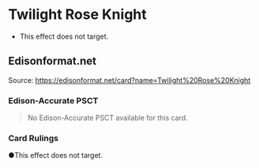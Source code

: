 # Twilight Rose Knight

*   This effect does not target.

## Edisonformat.net

Source: https://edisonformat.net/card?name=Twilight%20Rose%20Knight

### Edison-Accurate PSCT

> No Edison-Accurate PSCT available for this card.

### Card Rulings

●This effect does not target.
            